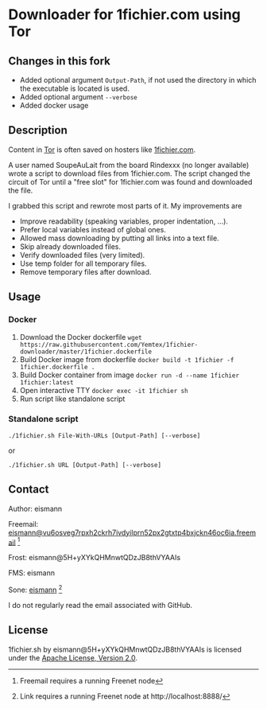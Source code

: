 # Downloader for 1fichier.com using Tor
## Changes in this fork
- Added optional argument `Output-Path`, if not used the directory in which the executable is located is used.
- Added optional argument `--verbose`
- Added docker usage

## Description

Content in [Tor](https://www.torproject.org/) is often saved on hosters like [1fichier.com](https://1fichier.com/).

A user named SoupeAuLait from the board Rindexxx (no longer available) wrote a script to download files from 1fichier.com. The script changed the circuit of Tor until a "free slot" for 1fichier.com was found and downloaded the file.

I grabbed this script and rewrote most parts of it. My improvements are
- Improve readability (speaking variables, proper indentation, ...).
- Prefer local variables instead of global ones.
- Allowed mass downloading by putting all links into a text file.
- Skip already downloaded files.
- Verify downloaded files (very limited).
- Use temp folder for all temporary files.
- Remove temporary files after download.

## Usage

### Docker

1. Download the Docker dockerfile `wget https://raw.githubusercontent.com/Yemtex/1fichier-downloader/master/1fichier.dockerfile`
3. Build Docker image from dockerfile `docker build -t 1fichier -f 1fichier.dockerfile .`
4. Build Docker container from image `docker run -d --name 1fichier 1fichier:latest`
4. Open interactive TTY `docker exec -it 1fichier sh`
5. Run script like standalone script

### Standalone script

`./1fichier.sh File-With-URLs [Output-Path] [--verbose]`

or

`./1fichier.sh URL [Output-Path] [--verbose]`

## Contact

Author: eismann

Freemail: eismann@vu6osveg7rpxh2ckrh7ivdyilprn52px2gtxtp4bxjckn46oc6ia.freemail [^1]

Frost: eismann@5H+yXYkQHMnwtQDzJB8thVYAAIs

FMS: eismann

Sone: [eismann](http://localhost:8888/Sone/viewSone.html?sone=rTzpVIb8X3PoSon~io8IW~Le6ffRp3m-gbpEpvPOF5A) [^2]

I do not regularly read the email associated with GitHub.

## License

1fichier.sh by eismann@5H+yXYkQHMnwtQDzJB8thVYAAIs is licensed under the [Apache License, Version 2.0](https://www.apache.org/licenses/LICENSE-2.0).

[^1]: Freemail requires a running Freenet node
[^2]: Link requires a running Freenet node at http://localhost:8888/
